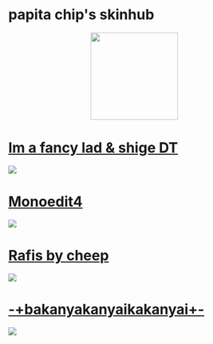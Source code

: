 # papita chip's skinhub
<p align="center">
  <a href="https://osu.ppy.sh/users/22564933">
       <img src="https://a.ppy.sh/22564933"  
       width="175"
       height="175"></a>
<br>

# [Im a fancy lad & shige DT](https://github.com/agutin727/Catamarca-skins/blob/main/players/papita%20chip/im%20a%20fancy%20lad%20%26%20shige%20DT.osk)
[![](https://osu.ppy.sh/ss/19446335/e609)](https://github.com/agutin727/Catamarca-skins/blob/main/players/papita%20chip/im%20a%20fancy%20lad%20%26%20shige%20DT.osk)

# [Monoedit4](https://github.com/agutin727/Catamarca-skins/blob/main/players/papita%20chip/Monoedit4.osk)
[![](https://osu.ppy.sh/ss/19446338/819d)](https://github.com/agutin727/Catamarca-skins/blob/main/players/papita%20chip/Monoedit4.osk)

# [Rafis by cheep](https://drive.google.com/file/d/1WGG23TohcZXVAEyuzWvnjttQG5SJbLvI/view?usp=sharing)
[![](https://osu.ppy.sh/ss/19446359/0c7a)](https://drive.google.com/file/d/1WGG23TohcZXVAEyuzWvnjttQG5SJbLvI/view?usp=sharing)

# [-+bakanyakanyaikakanyai+-](https://github.com/agutin727/Catamarca-skins/blob/main/players/papita%20chip/-%2Bbakanyakanyaikakanyai%2B-.osk)
[![](https://osu.ppy.sh/ss/19446367/8fa8)](https://github.com/agutin727/Catamarca-skins/blob/main/players/papita%20chip/-%2Bbakanyakanyaikakanyai%2B-.osk)
